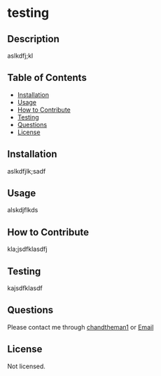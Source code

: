 # testing              

## Description

aslkdfj;kl

## Table of Contents
  - [Installation](#installation)
  - [Usage](#usage)
  - [How to Contribute](#how-to-contribute)
  - [Testing](#testing)
  - [Questions](#questions)
  - [License](#license)

## Installation
  
aslkdfjlk;sadf

## Usage
       
alskdjflkds

## How to Contribute

kla;jsdfklasdfj

## Testing
  
kajsdfklasdf

## Questions

Please contact me through [chandtheman1](https://github.com/chandtheman1) or [Email](mailto:chandler.liang123@gmail.com)

## License

Not licensed.




    
